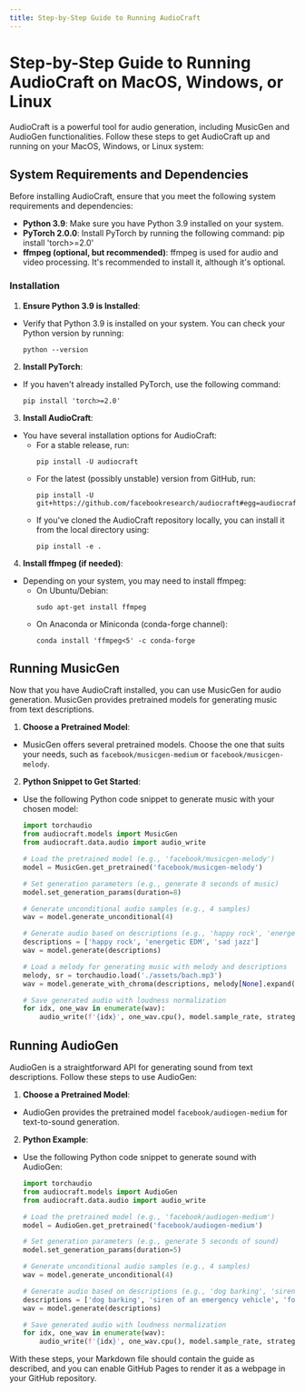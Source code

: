 ```yaml
---
title: Step-by-Step Guide to Running AudioCraft
---
```


# Step-by-Step Guide to Running AudioCraft on MacOS, Windows, or Linux

AudioCraft is a powerful tool for audio generation, including MusicGen and AudioGen functionalities. Follow these steps to get AudioCraft up and running on your MacOS, Windows, or Linux system:

## System Requirements and Dependencies
Before installing AudioCraft, ensure that you meet the following system requirements and dependencies:

- **Python 3.9**: Make sure you have Python 3.9 installed on your system.
- **PyTorch 2.0.0**: Install PyTorch by running the following command: pip install 'torch>=2.0'
- **ffmpeg (optional, but recommended)**: ffmpeg is used for audio and video processing. It's recommended to install it, although it's optional.

### Installation

1. **Ensure Python 3.9 is Installed**:
 - Verify that Python 3.9 is installed on your system. You can check your Python version by running:
   ```
   python --version
   ```

2. **Install PyTorch**:
 - If you haven't already installed PyTorch, use the following command:
   ```
   pip install 'torch>=2.0'
   ```

3. **Install AudioCraft**:
 - You have several installation options for AudioCraft:
   - For a stable release, run:
     ```
     pip install -U audiocraft
     ```
   - For the latest (possibly unstable) version from GitHub, run:
     ```
     pip install -U git+https://github.com/facebookresearch/audiocraft#egg=audiocraft
     ```
   - If you've cloned the AudioCraft repository locally, you can install it from the local directory using:
     ```
     pip install -e .
     ```

4. **Install ffmpeg (if needed)**:
 - Depending on your system, you may need to install ffmpeg:
   - On Ubuntu/Debian:
     ```
     sudo apt-get install ffmpeg
     ```
   - On Anaconda or Miniconda (conda-forge channel):
     ```
     conda install 'ffmpeg<5' -c conda-forge
     ```

## Running MusicGen

Now that you have AudioCraft installed, you can use MusicGen for audio generation. MusicGen provides pretrained models for generating music from text descriptions.

1. **Choose a Pretrained Model**:
 - MusicGen offers several pretrained models. Choose the one that suits your needs, such as `facebook/musicgen-medium` or `facebook/musicgen-melody`.

2. **Python Snippet to Get Started**:
 - Use the following Python code snippet to generate music with your chosen model:
   ```python
   import torchaudio
   from audiocraft.models import MusicGen
   from audiocraft.data.audio import audio_write
   
   # Load the pretrained model (e.g., 'facebook/musicgen-melody')
   model = MusicGen.get_pretrained('facebook/musicgen-melody')
   
   # Set generation parameters (e.g., generate 8 seconds of music)
   model.set_generation_params(duration=8)
   
   # Generate unconditional audio samples (e.g., 4 samples)
   wav = model.generate_unconditional(4)
   
   # Generate audio based on descriptions (e.g., 'happy rock', 'energetic EDM', 'sad jazz')
   descriptions = ['happy rock', 'energetic EDM', 'sad jazz']
   wav = model.generate(descriptions)
   
   # Load a melody for generating music with melody and descriptions
   melody, sr = torchaudio.load('./assets/bach.mp3')
   wav = model.generate_with_chroma(descriptions, melody[None].expand(3, -1, -1), sr)
   
   # Save generated audio with loudness normalization
   for idx, one_wav in enumerate(wav):
       audio_write(f'{idx}', one_wav.cpu(), model.sample_rate, strategy="loudness", loudness_compressor=True)
   ```

## Running AudioGen

AudioGen is a straightforward API for generating sound from text descriptions. Follow these steps to use AudioGen:

1. **Choose a Pretrained Model**:
 - AudioGen provides the pretrained model `facebook/audiogen-medium` for text-to-sound generation.

2. **Python Example**:
 - Use the following Python code snippet to generate sound with AudioGen:
   ```python
   import torchaudio
   from audiocraft.models import AudioGen
   from audiocraft.data.audio import audio_write
   
   # Load the pretrained model (e.g., 'facebook/audiogen-medium')
   model = AudioGen.get_pretrained('facebook/audiogen-medium')
   
   # Set generation parameters (e.g., generate 5 seconds of sound)
   model.set_generation_params(duration=5)
   
   # Generate unconditional audio samples (e.g., 4 samples)
   wav = model.generate_unconditional(4)
   
   # Generate audio based on descriptions (e.g., 'dog barking', 'siren of an emergency vehicle', 'footsteps in a corridor')
   descriptions = ['dog barking', 'siren of an emergency vehicle', 'footsteps in a corridor']
   wav = model.generate(descriptions)
   
   # Save generated audio with loudness normalization
   for idx, one_wav in enumerate(wav):
       audio_write(f'{idx}', one_wav.cpu(), model.sample_rate, strategy="loudness", loudness_compressor=True)
   ```

With these steps, your Markdown file should contain the guide as described, and you can enable GitHub Pages to render it as a webpage in your GitHub repository.
